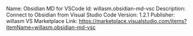 Name: Obsidian MD for VSCode
Id: willasm.obsidian-md-vsc
Description: Connect to Obsidian from Visual Studio Code
Version: 1.2.1
Publisher: willasm
VS Marketplace Link: https://marketplace.visualstudio.com/items?itemName=willasm.obsidian-md-vsc